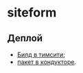 siteform
========

## Деплой

 * [Билд в тимсити](https://teamcity.yandex.ru/viewType.html?buildTypeId=SitesearchNodejs_SitesearchNodejsForm);
 * [пакет в кондукторе](https://c.yandex-team.ru/packages/sitesearch-serpjs-view).
